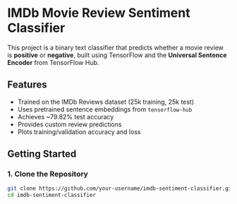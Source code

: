 # IMDb Movie Review Sentiment Classifier

This project is a binary text classifier that predicts whether a movie review is **positive** or **negative**, built using TensorFlow and the **Universal Sentence Encoder** from TensorFlow Hub.

## Features

- Trained on the IMDb Reviews dataset (25k training, 25k test)
- Uses pretrained sentence embeddings from `tensorflow-hub`
- Achieves ~79.82% test accuracy
- Provides custom review predictions
- Plots training/validation accuracy and loss

## Getting Started

### 1. Clone the Repository
```bash
git clone https://github.com/your-username/imdb-sentiment-classifier.git
cd imdb-sentiment-classifier
